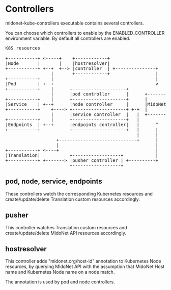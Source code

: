 # Controllers

midonet-kube-controllers executable contains several controllers.

You can choose which controllers to enable by the ENABLED_CONTROLLER
environment variable.  By default all controllers are enabled.

<pre>
K8S resources

+-----------+ <-----+    +------------+
|Node       |       |    |hostresolver|
+-----------+ +--+  +--> |controller  | +---------------+
                 |       +------------+                 |
+-----------+    |                                      |
|Pod        | +--+                                      v
+-----------+    |      +--------------------+
                 |      |pod controller      |      +-----------+
+-----------+    |      +--------------------+      |           |
|Service    | +--+      |node controller     |      |MidoNet API|
+-----------+    +----> +--------------------+ +-+  |           |
                 |      |service controller  |   |  +-----------+
+-----------+    |      +--------------------+   |
|Endpoints  | +--+      |endpoints controller|   |      ^
+-----------+           +--------------------+   |      |
                                                 |      |
                   +-----------------------------+      |
                   |                                    |
+-----------+ <----+                                    |
|Translation|           +------------------+            |
+-----------+ +-------> |pusher controller | +----------+
                        +------------------+
</pre>

## pod, node, service, endpoints

These controllers watch the corresponding Kubernetes resources
and create/update/delete Translation custom resources accordingly.

## pusher

This controller watches Translation custom resources and
create/update/delete MidoNet API resources accordingly.

## hostresolver

This controller adds "midonet.org/host-id" annotation to Kubernetes
Node resources, by querying MidoNet API with the assumption that
MidoNet Host name and Kubernetes Node name on a node match.

The annotation is used by pod and node controllers.
